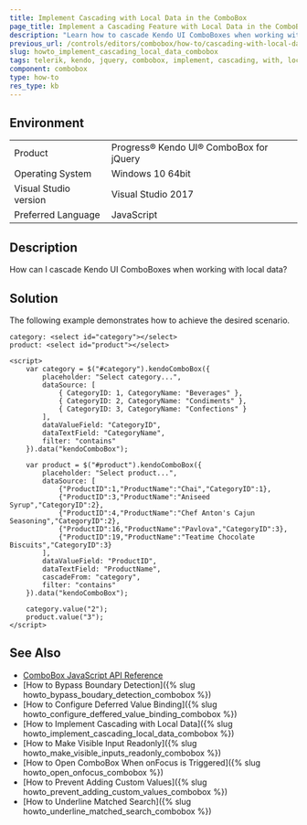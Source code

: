 ```yaml
---
title: Implement Cascading with Local Data in the ComboBox
page_title: Implement a Cascading Feature with Local Data in the ComboBox
description: "Learn how to cascade Kendo UI ComboBoxes when working with local data."
previous_url: /controls/editors/combobox/how-to/cascading-with-local-data, /controls/editors/combobox/how-to/cascade/cascading-with-local-data
slug: howto_implement_cascading_local_data_combobox
tags: telerik, kendo, jquery, combobox, implement, cascading, with, local, data
component: combobox
type: how-to
res_type: kb
---
```


## Environment

<table>
 <tr>
  <td>Product</td>
  <td>Progress® Kendo UI® ComboBox for jQuery</td>
 </tr>
 <tr>
  <td>Operating System</td>
  <td>Windows 10 64bit</td>
 </tr>
 <tr>
  <td>Visual Studio version</td>
  <td>Visual Studio 2017</td>
 </tr>
 <tr>
  <td>Preferred Language</td>
  <td>JavaScript</td>
 </tr>
</table>

## Description

How can I cascade Kendo UI ComboBoxes when working with local data?

## Solution

The following example demonstrates how to achieve the desired scenario.

```dojo
category: <select id="category"></select>
product: <select id="product"></select>

<script>
    var category = $("#category").kendoComboBox({
        placeholder: "Select category...",
        dataSource: [
            { CategoryID: 1, CategoryName: "Beverages" },
            { CategoryID: 2, CategoryName: "Condiments" },
            { CategoryID: 3, CategoryName: "Confections" }
        ],
        dataValueField: "CategoryID",
        dataTextField: "CategoryName",
        filter: "contains"
    }).data("kendoComboBox");

    var product = $("#product").kendoComboBox({
        placeholder: "Select product...",
        dataSource: [
            {"ProductID":1,"ProductName":"Chai","CategoryID":1},
            {"ProductID":3,"ProductName":"Aniseed Syrup","CategoryID":2},
            {"ProductID":4,"ProductName":"Chef Anton's Cajun Seasoning","CategoryID":2},
            {"ProductID":16,"ProductName":"Pavlova","CategoryID":3},
            {"ProductID":19,"ProductName":"Teatime Chocolate Biscuits","CategoryID":3}              
        ],
        dataValueField: "ProductID",
        dataTextField: "ProductName",
        cascadeFrom: "category",
        filter: "contains"
    }).data("kendoComboBox");

    category.value("2");
    product.value("3");
</script>
```

## See Also

* [ComboBox JavaScript API Reference](/api/javascript/ui/combobox)
* [How to Bypass Boundary Detection]({% slug howto_bypass_boudary_detection_combobox %})
* [How to Configure Deferred Value Binding]({% slug howto_configure_deffered_value_binding_combobox %})
* [How to Implement Cascading with Local Data]({% slug howto_implement_cascading_local_data_combobox %})
* [How to Make Visible Input Readonly]({% slug howto_make_visible_inputs_readonly_combobox %})
* [How to Open ComboBox When onFocus is Triggered]({% slug howto_open_onfocus_combobox %})
* [How to Prevent Adding Custom Values]({% slug howto_prevent_adding_custom_values_combobox %})
* [How to Underline Matched Search]({% slug howto_underline_matched_search_combobox %})
